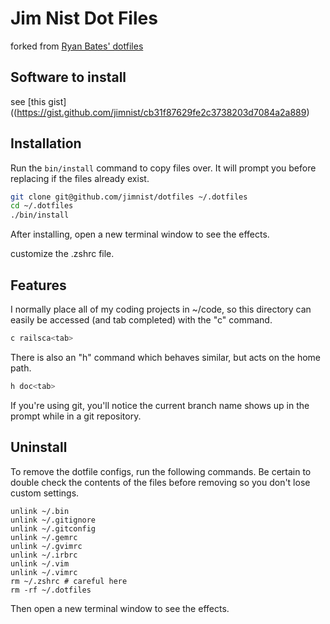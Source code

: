 # Jim Nist Dot Files

forked from [Ryan Bates' dotfiles](https://github.com/ryanb/dotfiles)

## Software to install

see [this gist]((https://gist.github.com/jimnist/cb31f87629fe2c3738203d7084a2a889)

## Installation

Run the `bin/install` command to copy files over. It will prompt you before replacing if the files already exist.

```sh
git clone git@github.com/jimnist/dotfiles ~/.dotfiles
cd ~/.dotfiles
./bin/install
```

After installing, open a new terminal window to see the effects.

customize the .zshrc file.


## Features

I normally place all of my coding projects in ~/code, so this directory can easily be accessed (and tab completed) with the "c" command.

```sh
c railsca<tab>
```

There is also an "h" command which behaves similar, but acts on the home path.

```sh
h doc<tab>
```

If you're using git, you'll notice the current branch name shows up in the prompt while in a git repository.


## Uninstall

To remove the dotfile configs, run the following commands. Be certain to double check the contents of the files before removing so you don't lose custom settings.

```
unlink ~/.bin
unlink ~/.gitignore
unlink ~/.gitconfig
unlink ~/.gemrc
unlink ~/.gvimrc
unlink ~/.irbrc
unlink ~/.vim
unlink ~/.vimrc
rm ~/.zshrc # careful here
rm -rf ~/.dotfiles
```

Then open a new terminal window to see the effects.
